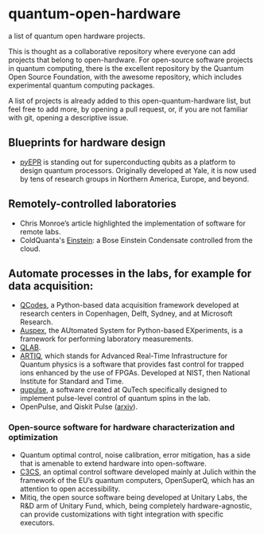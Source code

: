 # quantum-open-hardware
a list of quantum open hardware projects. 

This is thought as a collaborative repository where everyone can add projects that belong to open-hardware. For open-source software projects in quantum computing, there is the excellent repository by the Quantum Open Source Foundation, with the awesome repository, which includes experimental quantum computing packages. 

A list of projects is already added to this open-quantum-hardware list, but feel free to add more, by opening a pull request, or, if you are not familiar with git, opening a descriptive issue. 

## Blueprints for hardware design
- [pyEPR](https://pyepr-docs.readthedocs.io/) is standing out for superconducting qubits as a platform to design quantum processors. Originally developed at Yale, it is now used by tens of research groups in Northern America, Europe, and beyond. 

## Remotely-controlled laboratories 
- Chris Monroe’s article highlighted the implementation of software for remote labs.
- ColdQuanta's [Einstein](https://www.coldquanta.com/news/coldquanta-announces-quantum-matter-on-the-cloud/): a Bose Einstein Condensate controlled from the cloud. 

## Automate processes in the labs, for example for data acquisition:
- [QCodes](http://qcodes.github.io/Qcodes/), a Python-based data acquisition framework developed at research centers in Copenhagen, Delft, Sydney, and at Microsoft Research.  
- [Auspex](https://github.com/BBN-Q/Auspex), the AUtomated System for Python-based EXperiments, is a framework for performing laboratory measurements. 
- [QLAB](https://github.com/BBN-Q/Qlab). 
- [ARTIQ](http://m-labs.hk/experiment-control/artiq/), which stands for Advanced Real-Time Infrastructure for Quantum physics is a software that provides fast control for trapped ions enhanced by the use of FPGAs. Developed at NIST, then National Institute for Standard and Time. 
- [qupulse](https://github.com/qutech/qupulse), a software created at QuTech specifically designed to implement pulse-level control of quantum spins in the lab. 
- OpenPulse, and Qiskit Pulse ([arxiv](https://arxiv.org/abs/2004.06755)). 

### Open-source software for hardware characterization and optimization
- Quantum optimal control, noise calibration, error mitigation, has a side that is amenable to extend hardware into open-software. 
- [C3CS](https://c3-toolset.readthedocs.io/), an optimal control software developed mainly at Julich within the framework of the EU’s quantum computers, OpenSuperQ, which has an attention to open accessibility. 
- Mitiq, the open source software being developed at Unitary Labs, the R&D arm of Unitary Fund, which, being completely hardware-agnostic, can provide customizations with tight integration with specific executors. 

